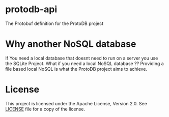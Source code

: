 # protodb-api
The Protobuf definition for the ProtoDB project

# Why another NoSQL database
If You need a local database that doesnt need to run on a server you use the SQLite Project.
What if you need a local NoSQL database ??
Providing a file based local NoSQL is what the ProtoDB project aims to achieve.

# License
This project is licensed under the Apache License, Version 2.0.
See [LICENSE](LICENSE) file for a copy of the license.